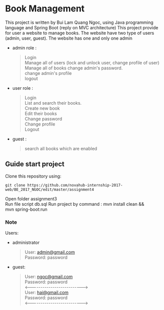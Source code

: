 # Book Management
This project is written by Bui Lam Quang Ngoc, using Java programming language and Spring Boot (reply on MVC architecture)
This project provide for user a website to manage books.
The website have two type of users (admin, user, guest). The website has one and only one admin
* admin role :
  > Login  
  > Manage all of users (lock and unlock user, change profile of user)  
  > Manage all of books
  > change admin's password.  
  > change admin's profile  
  > logout  
* user role :
  > Login  
  > List and search their books.  
  > Create new book  
  > Edit their books  
  > Change password  
  > Change profile  
  > Logout    
* guest :  
  > search all books which are enabled
## Guide start project  
Clone this repository using:  
```
git clone https://github.com/novahub-internship-2017-web/BE_2017_NGOC/edit/master/assignment4 
```  
Open folder assignment3  
Run file script db.sql
Run project by command : mvn install clean && mvn spring-boot:run
### Note   
Users:
* administrator
  > User: admin@gmail.com  
  > Password: password
* guest:  
  > User: ngoc@gmail.com  
  > Password: password  
  <-------------------------->  
  > User: hai@gmail.com  
  > Password: password  
  <-------------------------->  

